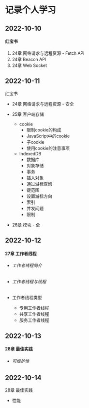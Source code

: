 # 记录个人学习

## 2022-10-10 

#### 红宝书

1. 24章 网络请求与远程资源 - Fetch API
2. 24章 Beacon API
3. 24章 Web Socket

## 2022-10-11

红宝书

- 24章 网络请求与远程资源 - 安全
- 25章 客户端存储 
  - cookie
    - 限制cookie的构成
    - JavaScript中的cookie
    - 子cookie
    - 使用cookie的注意事项
  - IndexedDB
    - 数据库
    - 对象存储
    - 事务
    - 插入对象
    - 通过游标查询
    - 键范围
    - 设置游标方向
    - 索引
    - 并发问题
    - 限制

 - 26章 模块 - 全

## 2022-10-12

#### 27章 工作者线程

- ###### 工作者线程简介

- ###### 工作者线程与线程

- 工作者线程类型

  - 专用工作者线程
  - 共享工作者线程
  - 服务工作者线程

## 2022-10-13

#### 28章 最佳实践

- ###### 可维护性

## 2022-10-14

28章 最佳实践

- 性能
